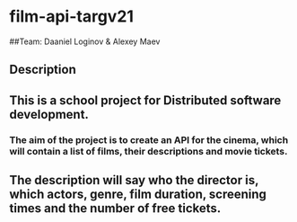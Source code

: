 # film-api-targv21

##Team: Daaniel Loginov & Alexey Maev

## Description

## This is a school project for Distributed software development.


### The aim of the project is to create an API for the cinema, which will contain a list of films, their descriptions and movie tickets. 
## The description will say who the director is, which actors, genre, film duration, screening times and the number of free tickets.